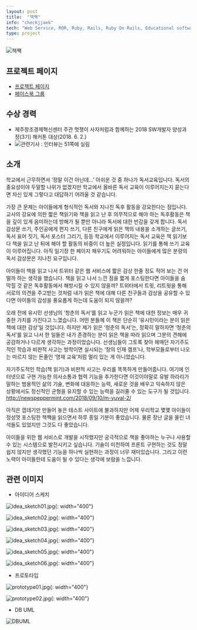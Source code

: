 ```yaml
---
layout: post
title:  "책짹"
info: "checkjjaek"
tech: "Web Service, ROR, Ruby, Rails, Ruby On Rails, Educational software"
type: project
---
```


![책짹](/assets/img/project_checkjjaek/github_banner.png)

## 프로젝트 페이지

* [프로젝트 페이지](https://github.com/ShinJaehun/checkjjaek)
* [페이스북 그룹](https://www.facebook.com/groups/300564440675083/)

## 수상 경력

* 제주창조경제혁신센터 주관 멋쟁이 사자처럼과 함께하는 2018 SW개발자 양성과정(3기) 해커톤 대상(2018. 6. 2.)
* ![관련기사](https://l.facebook.com/l.php?u=http%3A%2F%2Fjccei.kr%2Fpub%2Fsite%2Fdefault%2Febook%2FJMagazine6%2Febook.html%3Ffbclid%3DIwAR1VEdSrPw0IJ7jljPqz9zItQ83Nvx3-6cquyh8elAp_bUJjLpDaQqTaKmI%23p%3D47&h=AT214uf1nuauPYuBsv8BAcl4aYrxTF3sCO8ZuMsw6AVjlfhTb6AVFYREhW-tZkLDEvd4z19TkPEQ2Aohl6O3zpVDdtdE4p8Ynp35p9ft7RoJfhghbtrIaHyFkkWH_BzXG_6_&__tn__=-UK-R&c[0]=AT2hLUaRty9_KvdUAxtKC6CkT-CCMhN5po9U9QDbt_mIMqotZQ9Wkj7QnKuH6iiqvWpk91a5jLy2IfBON8We4Z-yho5fnqF_p_XRYEgkUm4M05wizIkZDy3zXI_p_UhqSNEMlHvHj9XDCgXO0C2yPzo) : 인터뷰는 51쪽에 실림

## 소개

학교에서 근무하면서 ‘정말 이건 아닌데...’ 아쉬운 것 중 하나가 독서교육입니다. 독서의 중요성이야 두말할 나위가 없겠지만 학교에서 올바른 독서 교육이 이루어지는지 묻는다면 자신 있게 그렇다고 대답하기 어려울 것 같습니다.

가장 큰 문제는 아이들에게 형식적인 독서와 지나친 독후 활동을 강요한다는 점입니다. 교사의 강요에 의한 짧은 책읽기와 책을 읽고 난 후 의무적으로 해야 하는 독후활동은 책을 깊이 있게 음미하는데 방해가 될 뿐만 아니라 독서에 대한 반감을 갖게 합니다. 독서 감상문 쓰기, 주인공에게 편지 쓰기, 다른 친구에게 읽은 책의 내용을 소개하는 글쓰기, 독서 표어 짓기, 독서 포스터 그리기, 등등 학교에서 이루어지는 독서 교육은 책 읽기보다 책을 읽고 난 뒤에 해야 할 활동의 비중이 더 높은 실정입니다. 읽기를 통해 쓰기 교육이 이루어집니다. 아직 일기장 한 페이지 채우기도 어려워하는 아이들에게 많은 분량의 독서 감상문은 지나친 요구입니다.

아이들이 책을 읽고 나서 트위터 같은 웹 서비스에 짧은 감상 한줄 정도 적어 보는 건 어떨까 하는 생각을 했습니다. 책을 읽고 나서 느낀 점을 짧게 포스팅한다면 아이들을 숨 막힐 것 같은 독후활동에서 해방시킬 수 있지 않을까? 트위터에서 트윗, 리트윗을 통해 서로의 의견을 주고받는 것처럼 내가 읽은 책에 대해 다른 친구들과 감상을 공유할 수 있다면 아이들의 감성을 풍요롭게 하는데 도움이 되지 않을까?

오래 전에 유시민 선생님의 ‘청춘의 독서’를 읽고 누군가 읽은 책에 대한 정보는 매우 귀중한 가치를 가진다고 느꼈습니다. 어떤 분들께 이 책은 단순히 ‘유시민이라는 분이 읽은 책에 대한 감상’일 것입니다. 하지만 제가 읽은 ‘청춘의 독서’는, 정확히 말하자면 ‘청춘의 독서’를 읽고 나서 한 일들은 내가 존경하는 분이 읽은 책을 따라 읽으며 그분의 견해에 공감하거나 다르게 생각하는 과정이었습니다. 선생님들이 그토록 찾아 헤매던 자기주도적인 학습과 비판적 사고는 방학이면 실시되는 ‘창의 인재 캠프’나, 학부모들로부터 나오는 마르지 않는 돈줄인 ‘영재 교육’처럼 멀리 있는 게 아니었습니다.

자기주도적인 학습(책 읽기)과 비판적 사고는 우리를 똑똑하게 만들어줍니다. 여기에 인터넷으로 구현 가능한 의사소통과 협력 기능을 추가한다면 이것이야말로 유발 하라리가 말하는 범용적인 삶의 기술, 변화에 대응하는 능력, 새로운 것을 배우고 익숙하지 않은 상황에서도 정신적인 균형을 유지할 수 있는 능력을 길러줄 수 있는 도구가 될 것입니다.
<http://newspeppermint.com/2018/09/10/m-yuval-2/>

아직은 껍데기만 만들어 놓은 테스트 사이트에 불과하지만 어제 우리학교 몇몇 아이들이 정성껏 포스팅한 책짹을 읽으면서 하루 종일 기분이 좋았습니다. 물론 장난 글을 올린 녀석들도 있었지만 그것도 다 좋았습니다.

아이들을 위한 웹 서비스로 개발을 시작했지만 궁극적으로 책을 좋아하는 누구나 사용할 수 있는 시스템으로 발전시키고 싶습니다. 기술이 미천하여 프론트 구현하는 것도 정말 쉽지 않지만 생각했던 기능을 하나씩 실현하는 과정이 너무 재미있습니다. 그리고 이런 노력이 아이들한테 도움이 될 수 있다는 생각에 보람을 느낍니다. 

## 관련 이미지

* 아이디어 스케치

![idea_sketch01.jpg](/assets/img/project_checkjjaek/idea_sketch01.jpg){: width="400"}

![idea_sketch02.jpg](/assets/img/project_checkjjaek/idea_sketch02.jpg){: width="400"}

![idea_sketch03.jpg](/assets/img/project_checkjjaek/idea_sketch03.jpg){: width="400"}

![idea_sketch04.jpg](/assets/img/project_checkjjaek/idea_sketch04.jpg){: width="400"}

![idea_sketch05.jpg](/assets/img/project_checkjjaek/idea_sketch05.jpg){: width="400"}

![idea_sketch06.jpg](/assets/img/project_checkjjaek/idea_sketch06.jpg){: width="400"}

* 프로토타입

![prototype01.jpg](/assets/img/project_checkjjaek/prototype01.jpg){: width="400"}

![prototype02.jpg](/assets/img/project_checkjjaek/prototype02.jpg){: width="400"}

* DB UML

![DBUML](/assets/img/project_checkjjaek/DBUML.jpg)
